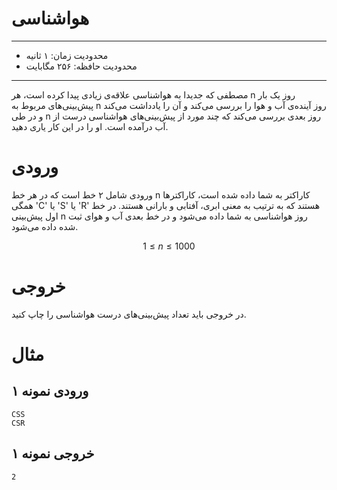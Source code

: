 # هواشناسی

----------

+ محدودیت زمان: ۱ ثانیه
+ محدودیت حافظه: ۲۵۶ مگابایت

----------

مصطفی که جدیدا به هواشناسی علاقه‌ی زیادی پیدا کرده است، هر n روز یک بار پیش‌بینی‌های مربوط به n روز آینده‌ی آب و هوا را
بررسی می‌کند و آن را یادداشت می‌کند و در طی n روز بعدی بررسی می‌کند که چند مورد از پیش‌بینی‌های هواشناسی درست از آب
درآمده است. او را در این کار یاری دهید.

# ورودی

ورودی شامل ۲ خط است که در هر خط n کاراکتر به شما داده شده است، کاراکترها همگی 'C' یا 'S' یا 'R' هستند که به ترتیب به
معنی ابری، آفتابی و بارانی هستند. در خط اول پیش‌بینی n روز هواشناسی به شما داده می‌شود و در خط بعدی آب و هوای ثبت شده
داده می‌شود.

$$1 \le n \le 1 000$$

# خروجی

در خروجی باید تعداد پیش‌بینی‌های درست هواشناسی را چاپ کنید.

# مثال

## ورودی نمونه ۱

```
CSS
CSR
```

## خروجی نمونه ۱

```
2
```

